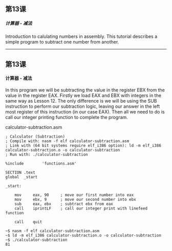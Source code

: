 ## 第13课

##### 计算器 - 减法

Introduction to calulating numbers in assembly.  This tutorial describes a simple program to subtract one number from another.

---

## 第13课

#### 计算器 - 减法


In this program we will be subtracting the value in the register EBX from the value in the register EAX.  Firstly we load EAX and EBX with integers in the same way as Lesson 12.  The only difference is we will be using the SUB instruction to perform our subtraction logic, leaving our answer in the left most register of this instruction (in our case EAX). Then all we need to do is call our integer printing function to complete the program.

calculator-subtraction.asm
```
; Calculator (Subtraction)
; Compile with: nasm -f elf calculator-subtraction.asm
; Link with (64 bit systems require elf_i386 option): ld -m elf_i386 calculator-subtraction.o -o calculator-subtraction
; Run with: ./calculator-subtraction

%include        'functions.asm'

SECTION .text
global  _start

_start:

    mov     eax, 90     ; move our first number into eax
    mov     ebx, 9      ; move our second number into ebx
    sub     eax, ebx    ; subtract ebx from eax
    call    iprintLF    ; call our integer print with linefeed function

    call    quit
```

```
~$ nasm -f elf calculator-subtraction.asm
~$ ld -m elf_i386 calculator-subtraction.o -o calculator-subtraction
~$ ./calculator-subtraction
81
```
